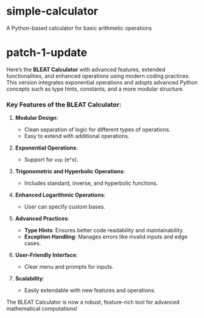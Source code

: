 # simple-calculator
A Python-based calculator for basic arithmetic operations

# patch-1-update

Here’s the **BLEAT Calculator** with advanced features, extended functionalities, and enhanced operations using modern coding practices. This version integrates exponential operations and adopts advanced Python concepts such as type hints, constants, and a more modular structure.

### Key Features of the BLEAT Calculator:
1. **Modular Design**:
   - Clean separation of logic for different types of operations.
   - Easy to extend with additional operations.

2. **Exponential Operations**:
   - Support for `exp` (e^x).

3. **Trigonometric and Hyperbolic Operations**:
   - Includes standard, inverse, and hyperbolic functions.

4. **Enhanced Logarithmic Operations**:
   - User can specify custom bases.

5. **Advanced Practices**:
   - **Type Hints**: Ensures better code readability and maintainability.
   - **Exception Handling**: Manages errors like invalid inputs and edge cases.

6. **User-Friendly Interface**:
   - Clear menu and prompts for inputs.

7. **Scalability**:
   - Easily extendable with new features and operations.

The BLEAT Calculator is now a robust, feature-rich tool for advanced mathematical computations!
